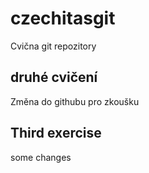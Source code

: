 # czechitasgit
Cvična git repozitory 

## druhé cvičení
Změna do githubu pro zkoušku

## Third exercise
some changes
